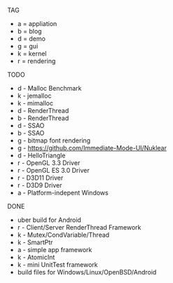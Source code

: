 TAG
 * a = appliation
 * b = blog
 * d = demo
 * g = gui
 * k = kernel
 * r = rendering

TODO
 * d - Malloc Benchmark
 * k - jemalloc
 * k - mimalloc
 * d - RenderThread
 * b - RenderThread
 * d - SSAO
 * b - SSAO
 * g - bitmap font rendering
 * g - https://github.com/Immediate-Mode-UI/Nuklear
 * d - HelloTriangle
 * r - OpenGL 3.3 Driver
 * r - OpenGL ES 3.0 Driver
 * r - D3D11 Driver
 * r - D3D9 Driver
 * a - Platform-indepent Windows
 
DONE
 * uber build for Android
 * r - Client/Server RenderThread Framework
 * k - Mutex/CondVariable/Thread
 * k - SmartPtr
 * a - simple app framework
 * k - AtomicInt
 * k - mini UnitTest framework
 * build files for Windows/Linux/OpenBSD/Android
